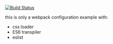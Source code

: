 [![Build Status](https://travis-ci.org/aloon/webpack-config-example.svg?branch=master)](https://travis-ci.org/aloon/webpack-config-example)

this is only a webpack configuration example with:
* css loader
* ES6 transpiler
* eslist

